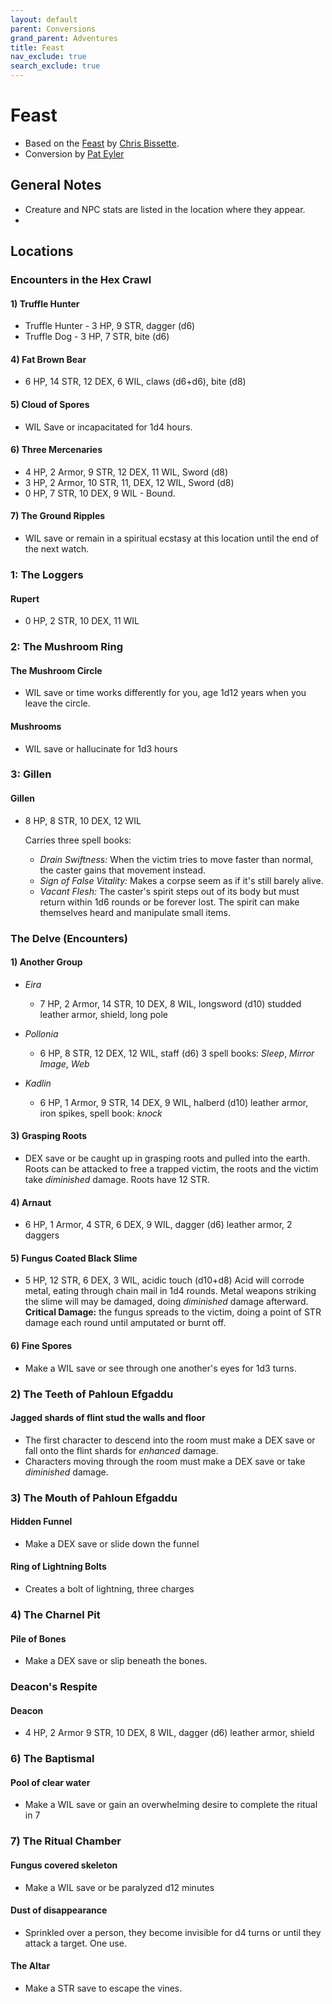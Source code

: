 ```yaml
---
layout: default
parent: Conversions
grand_parent: Adventures
title: Feast
nav_exclude: true
search_exclude: true
---
```


# Feast

- Based on the [Feast](https://loottheroom.itch.io/feast) by [Chris Bissette](https://loottheroom.uk/).
- Conversion by [Pat Eyler](https://footofthemountainadventures.blogspot.com/)

## General Notes
- Creature and NPC stats are listed in the location where they appear.
- 

## Locations
### Encounters in the Hex Crawl

#### 1) Truffle Hunter

- Truffle Hunter - 3 HP, 9 STR, dagger (d6)
- Truffle Dog - 3 HP, 7 STR, bite (d6)

#### 4) Fat Brown Bear

- 6 HP, 14 STR, 12 DEX, 6 WIL, claws (d6+d6), bite (d8)

#### 5) Cloud of Spores

- WIL Save or incapacitated for 1d4 hours.

#### 6) Three Mercenaries

- 4 HP, 2 Armor, 9 STR, 12 DEX, 11 WIL, Sword (d8)
- 3 HP, 2 Armor, 10 STR, 11, DEX, 12 WIL, Sword (d8)
- 0 HP,  7 STR, 10 DEX, 9 WIL - Bound.

#### 7) The Ground Ripples

- WIL save or remain in a spiritual ecstasy at this location until the end of the next watch. 

### 1: The Loggers

#### Rupert
- 0 HP,  2 STR, 10 DEX, 11 WIL

### 2: The Mushroom Ring

#### The Mushroom Circle

- WIL save or time works differently for you, age 1d12 years when you leave the circle.

#### Mushrooms

- WIL save or hallucinate for 1d3 hours

### 3: Gillen

#### Gillen

- 8 HP,  8 STR, 10 DEX, 12 WIL 

  Carries three spell books:
  - *Drain Swiftness:* When the victim tries to move faster than normal, the caster gains that movement instead.
  - *Sign of False Vitality:* Makes a corpse seem as if it's still barely alive.
  - *Vacant Flesh:* The caster's spirit steps out of its body but must return within 1d6 rounds or be forever lost. The spirit can make themselves heard and manipulate small items.

### The Delve (Encounters)

#### 1) Another Group

- *Eira*
  - 7 HP,  2 Armor, 14 STR, 10 DEX, 8 WIL, longsword (d10)
    studded leather armor, shield, long pole

- *Pollonia*
  - 6 HP, 8 STR, 12 DEX, 12 WIL, staff (d6)
    3 spell books: *Sleep*, *Mirror Image*, *Web*

- *Kadlin*
  - 6 HP,  1 Armor, 9 STR, 14 DEX, 9 WIL, halberd (d10)
    leather armor, iron spikes, spell book: *knock*


#### 3) Grasping Roots

- DEX save or be caught up in grasping roots and pulled into the earth.
  Roots can be attacked to free a trapped victim, the roots and the victim take *diminished* damage. Roots have 12 STR.

#### 4) Arnaut

- 6 HP, 1 Armor, 4 STR, 6 DEX, 9 WIL, dagger (d6)
  leather armor, 2 daggers

#### 5) Fungus Coated Black Slime

- 5 HP, 12 STR, 6 DEX, 3 WIL, acidic touch (d10+d8)
  Acid will corrode metal, eating through chain mail in 1d4 rounds. Metal weapons striking the slime will may be damaged, doing *diminished* damage afterward.
  **Critical Damage:** the fungus spreads to the victim, doing a point of STR damage each round until amputated or burnt off.

#### 6) Fine Spores

- Make a WIL save or see through one another's eyes for 1d3 turns. 

### 2) The Teeth of Pahloun Efgaddu

#### Jagged shards of flint stud the walls and floor

- The first character to descend into the room must make a DEX save or fall onto the flint shards for *enhanced* damage.
- Characters moving through the room must make a DEX save or take *diminished* damage.

### 3) The Mouth of Pahloun Efgaddu

#### Hidden Funnel

- Make a DEX save or slide down the funnel

#### Ring of Lightning Bolts

- Creates a bolt of lightning, three charges

### 4) The Charnel Pit

#### Pile of Bones

- Make a DEX save or slip beneath the bones.

### Deacon's Respite

#### Deacon

- 4 HP, 2 Armor 9 STR, 10 DEX, 8 WIL, dagger (d6)
  leather armor, shield

### 6) The Baptismal

#### Pool of clear water

- Make a WIL save or gain an overwhelming desire to complete the ritual in 7

### 7) The Ritual Chamber

#### Fungus covered skeleton

- Make a WIL save or be paralyzed d12 minutes

#### Dust of disappearance

- Sprinkled over a person, they become invisible for d4 turns or until they attack a target. One use.

#### The Altar

- Make a STR save to escape the vines.
